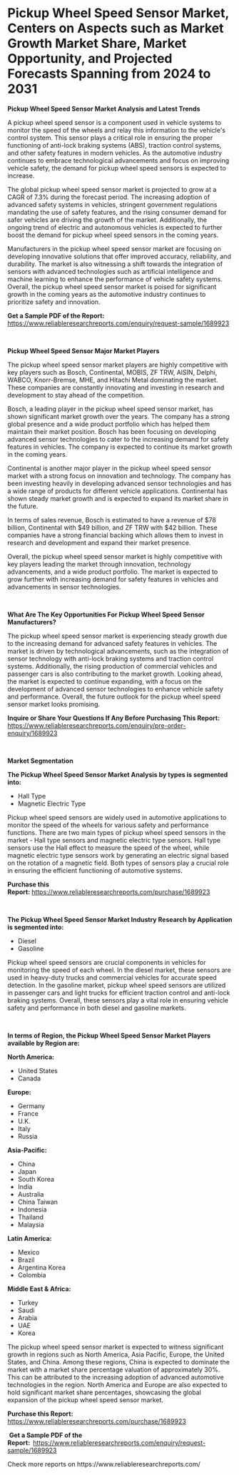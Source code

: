 <p><h1>Pickup Wheel Speed Sensor Market, Centers on Aspects such as Market Growth Market Share, Market Opportunity, and Projected Forecasts Spanning from 2024 to 2031</h1></p><p><strong>Pickup Wheel Speed Sensor Market Analysis and Latest Trends</strong></p>
<p><p>A pickup wheel speed sensor is a component used in vehicle systems to monitor the speed of the wheels and relay this information to the vehicle's control system. This sensor plays a critical role in ensuring the proper functioning of anti-lock braking systems (ABS), traction control systems, and other safety features in modern vehicles. As the automotive industry continues to embrace technological advancements and focus on improving vehicle safety, the demand for pickup wheel speed sensors is expected to increase.</p><p>The global pickup wheel speed sensor market is projected to grow at a CAGR of 7.3% during the forecast period. The increasing adoption of advanced safety systems in vehicles, stringent government regulations mandating the use of safety features, and the rising consumer demand for safer vehicles are driving the growth of the market. Additionally, the ongoing trend of electric and autonomous vehicles is expected to further boost the demand for pickup wheel speed sensors in the coming years.</p><p>Manufacturers in the pickup wheel speed sensor market are focusing on developing innovative solutions that offer improved accuracy, reliability, and durability. The market is also witnessing a shift towards the integration of sensors with advanced technologies such as artificial intelligence and machine learning to enhance the performance of vehicle safety systems. Overall, the pickup wheel speed sensor market is poised for significant growth in the coming years as the automotive industry continues to prioritize safety and innovation.</p></p>
<p><strong>Get a Sample PDF of the Report:&nbsp;</strong> <a href="https://www.reliableresearchreports.com/enquiry/request-sample/1689923">https://www.reliableresearchreports.com/enquiry/request-sample/1689923</a></p>
<p>&nbsp;</p>
<p><strong>Pickup Wheel Speed Sensor Major Market Players</strong></p>
<p><p>The pickup wheel speed sensor market players are highly competitive with key players such as Bosch, Continental, MOBIS, ZF TRW, AISIN, Delphi, WABCO, Knorr-Bremse, MHE, and Hitachi Metal dominating the market. These companies are constantly innovating and investing in research and development to stay ahead of the competition.</p><p>Bosch, a leading player in the pickup wheel speed sensor market, has shown significant market growth over the years. The company has a strong global presence and a wide product portfolio which has helped them maintain their market position. Bosch has been focusing on developing advanced sensor technologies to cater to the increasing demand for safety features in vehicles. The company is expected to continue its market growth in the coming years.</p><p>Continental is another major player in the pickup wheel speed sensor market with a strong focus on innovation and technology. The company has been investing heavily in developing advanced sensor technologies and has a wide range of products for different vehicle applications. Continental has shown steady market growth and is expected to expand its market share in the future.</p><p>In terms of sales revenue, Bosch is estimated to have a revenue of $78 billion, Continental with $49 billion, and ZF TRW with $42 billion. These companies have a strong financial backing which allows them to invest in research and development and expand their market presence.</p><p>Overall, the pickup wheel speed sensor market is highly competitive with key players leading the market through innovation, technology advancements, and a wide product portfolio. The market is expected to grow further with increasing demand for safety features in vehicles and advancements in sensor technologies.</p></p>
<p>&nbsp;</p>
<p><strong>What Are The Key Opportunities For Pickup Wheel Speed Sensor Manufacturers?</strong></p>
<p><p>The pickup wheel speed sensor market is experiencing steady growth due to the increasing demand for advanced safety features in vehicles. The market is driven by technological advancements, such as the integration of sensor technology with anti-lock braking systems and traction control systems. Additionally, the rising production of commercial vehicles and passenger cars is also contributing to the market growth. Looking ahead, the market is expected to continue expanding, with a focus on the development of advanced sensor technologies to enhance vehicle safety and performance. Overall, the future outlook for the pickup wheel speed sensor market looks promising.</p></p>
<p><strong>Inquire or Share Your Questions If Any Before Purchasing This Report:</strong> <a href="https://www.reliableresearchreports.com/enquiry/pre-order-enquiry/1689923">https://www.reliableresearchreports.com/enquiry/pre-order-enquiry/1689923</a></p>
<p>&nbsp;</p>
<p><strong>Market Segmentation</strong></p>
<p><strong>The Pickup Wheel Speed Sensor Market Analysis by types is segmented into:</strong></p>
<p><ul><li>Hall Type</li><li>Magnetic Electric Type</li></ul></p>
<p><p>Pickup wheel speed sensors are widely used in automotive applications to monitor the speed of the wheels for various safety and performance functions. There are two main types of pickup wheel speed sensors in the market - Hall type sensors and magnetic electric type sensors. Hall type sensors use the Hall effect to measure the speed of the wheel, while magnetic electric type sensors work by generating an electric signal based on the rotation of a magnetic field. Both types of sensors play a crucial role in ensuring the efficient functioning of automotive systems.</p></p>
<p><strong>Purchase this Report:&nbsp;</strong><a href="https://www.reliableresearchreports.com/purchase/1689923">https://www.reliableresearchreports.com/purchase/1689923</a></p>
<p>&nbsp;</p>
<p><strong>The Pickup Wheel Speed Sensor Market Industry Research by Application is segmented into:</strong></p>
<p><ul><li>Diesel</li><li>Gasoline</li></ul></p>
<p><p>Pickup wheel speed sensors are crucial components in vehicles for monitoring the speed of each wheel. In the diesel market, these sensors are used in heavy-duty trucks and commercial vehicles for accurate speed detection. In the gasoline market, pickup wheel speed sensors are utilized in passenger cars and light trucks for efficient traction control and anti-lock braking systems. Overall, these sensors play a vital role in ensuring vehicle safety and performance in both diesel and gasoline markets.</p></p>
<p>&nbsp;</p>
<p><strong>In terms of Region, the Pickup Wheel Speed Sensor Market Players available by Region are:</strong></p>
<p>
    <p> <strong> North America: </strong>
        <ul>
            <li>United States</li>
            <li>Canada</li>
        </ul>
        </p> 
    <p> <strong> Europe: </strong>
        <ul>
            <li>Germany</li>
            <li>France</li>
            <li>U.K.</li>
            <li>Italy</li>
            <li>Russia</li>
        </ul>
        </p> 
    <p> <strong> Asia-Pacific: </strong>
        <ul>
            <li>China</li>
            <li>Japan</li>
            <li>South Korea</li>
            <li>India</li>
            <li>Australia</li>
            <li>China Taiwan</li>
            <li>Indonesia</li>
            <li>Thailand</li>
            <li>Malaysia</li>
        </ul>
        </p> 
    <p> <strong> Latin America: </strong>
        <ul>
            <li>Mexico</li>
            <li>Brazil</li>
            <li>Argentina Korea</li>
            <li>Colombia</li>
        </ul>
        </p> 
    <p> <strong> Middle East & Africa: </strong>
        <ul>
            <li>Turkey</li>
            <li>Saudi</li>
            <li>Arabia</li>
            <li>UAE</li>
            <li>Korea</li>
        </ul>
    </p>
    </p>
<p><p>The pickup wheel speed sensor market is expected to witness significant growth in regions such as North America, Asia Pacific, Europe, the United States, and China. Among these regions, China is expected to dominate the market with a market share percentage valuation of approximately 30%. This can be attributed to the increasing adoption of advanced automotive technologies in the region. North America and Europe are also expected to hold significant market share percentages, showcasing the global expansion of the pickup wheel speed sensor market.</p></p>
<p><strong>Purchase this Report: </strong><a href="https://www.reliableresearchreports.com/purchase/1689923">https://www.reliableresearchreports.com/purchase/1689923</a></p>
<p>&nbsp;<strong>Get a Sample PDF of the Report:&nbsp;&nbsp;</strong><a href="https://www.reliableresearchreports.com/enquiry/request-sample/1689923">https://www.reliableresearchreports.com/enquiry/request-sample/1689923</a></p>
<p><strong></strong></p>
<p>Check more reports on https://www.reliableresearchreports.com/</p>
